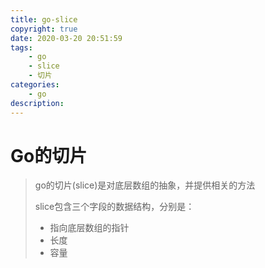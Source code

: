 ```yaml
---
title: go-slice
copyright: true
date: 2020-03-20 20:51:59
tags:
	- go
	- slice
	- 切片
categories:
	- go
description:
---
```


# Go的切片

<!--more-->

>go的切片(slice)是对底层数组的抽象，并提供相关的方法
>
>slice包含三个字段的数据结构，分别是：
>
>* 指向底层数组的指针
>* 长度
>* 容量

